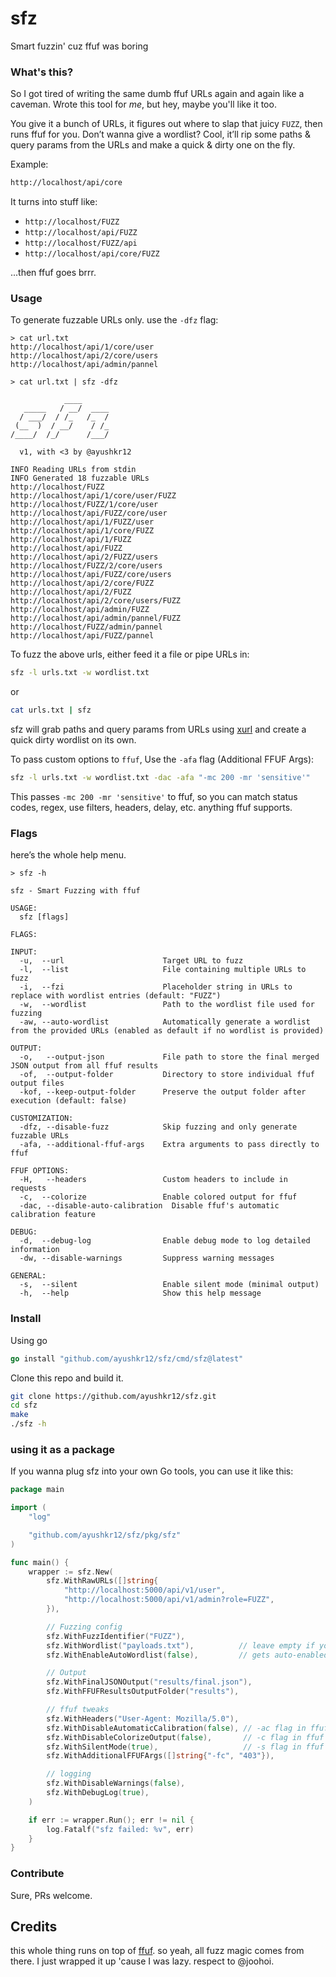 # sfz

Smart fuzzin' cuz ffuf was boring

### What's this?

So I got tired of writing the same dumb ffuf URLs again and again like a caveman.
Wrote this tool for *me*, but hey, maybe you'll like it too.

You give it a bunch of URLs, it figures out where to slap that juicy `FUZZ`, then runs ffuf for you.
Don’t wanna give a wordlist? Cool, it’ll rip some paths & query params from the URLs and make a quick & dirty one on the fly.

Example:

```txt
http://localhost/api/core
```

It turns into stuff like:

* `http://localhost/FUZZ`
* `http://localhost/api/FUZZ`
* `http://localhost/FUZZ/api`
* `http://localhost/api/core/FUZZ`

...then ffuf goes brrr.

### Usage

To generate fuzzable URLs only. use the `-dfz` flag:

```console
> cat url.txt
http://localhost/api/1/core/user
http://localhost/api/2/core/users
http://localhost/api/admin/pannel

> cat url.txt | sfz -dfz

            ____
   _____   / __/  ____
  / ___/  / /_   /_  /
 (__  )  / __/    / /_
/____/  /_/      /___/

  v1, with <3 by @ayushkr12

INFO Reading URLs from stdin
INFO Generated 18 fuzzable URLs
http://localhost/FUZZ
http://localhost/api/1/core/user/FUZZ
http://localhost/FUZZ/1/core/user
http://localhost/api/FUZZ/core/user
http://localhost/api/1/FUZZ/user
http://localhost/api/1/core/FUZZ
http://localhost/api/1/FUZZ
http://localhost/api/FUZZ
http://localhost/api/2/FUZZ/users
http://localhost/FUZZ/2/core/users
http://localhost/api/FUZZ/core/users
http://localhost/api/2/core/FUZZ
http://localhost/api/2/FUZZ
http://localhost/api/2/core/users/FUZZ
http://localhost/api/admin/FUZZ
http://localhost/api/admin/pannel/FUZZ
http://localhost/FUZZ/admin/pannel
http://localhost/api/FUZZ/pannel
```

To fuzz the above urls, either feed it a file or pipe URLs in:

```bash
sfz -l urls.txt -w wordlist.txt
```

or

```bash
cat urls.txt | sfz
```

sfz will grab paths and query params from URLs using [xurl](https://github.com/ayushkr12/xurl) and create a quick dirty wordlist on its own.

To pass custom options to `ffuf`, Use the `-afa` flag (Additional FFUF Args):

```bash
sfz -l urls.txt -w wordlist.txt -dac -afa "-mc 200 -mr 'sensitive'"
```

This passes `-mc 200 -mr 'sensitive'` to ffuf, so you can match status codes, regex, use filters, headers, delay, etc. anything ffuf supports.

### Flags

here’s the whole help menu.

```console
> sfz -h

sfz - Smart Fuzzing with ffuf

USAGE:
  sfz [flags]

FLAGS:

INPUT:
  -u,  --url                      Target URL to fuzz
  -l,  --list                     File containing multiple URLs to fuzz
  -i,  --fzi                      Placeholder string in URLs to replace with wordlist entries (default: "FUZZ")
  -w,  --wordlist                 Path to the wordlist file used for fuzzing
  -aw, --auto-wordlist            Automatically generate a wordlist from the provided URLs (enabled as default if no wordlist is provided)

OUTPUT:
  -o,   --output-json             File path to store the final merged JSON output from all ffuf results
  -of,  --output-folder           Directory to store individual ffuf output files
  -kof, --keep-output-folder      Preserve the output folder after execution (default: false)

CUSTOMIZATION:
  -dfz, --disable-fuzz            Skip fuzzing and only generate fuzzable URLs
  -afa, --additional-ffuf-args    Extra arguments to pass directly to ffuf

FFUF OPTIONS:
  -H,   --headers                 Custom headers to include in requests
  -c,  --colorize                 Enable colored output for ffuf
  -dac, --disable-auto-calibration  Disable ffuf's automatic calibration feature

DEBUG:
  -d,  --debug-log                Enable debug mode to log detailed information
  -dw, --disable-warnings         Suppress warning messages

GENERAL:
  -s,  --silent                   Enable silent mode (minimal output)
  -h,  --help                     Show this help message
```

### Install

Using go

```go
go install "github.com/ayushkr12/sfz/cmd/sfz@latest"
```

Clone this repo and build it.

```bash
git clone https://github.com/ayushkr12/sfz.git
cd sfz
make
./sfz -h
```

### using it as a package

If you wanna plug sfz into your own Go tools, you can use it like this:

```go
package main

import (
	"log"

	"github.com/ayushkr12/sfz/pkg/sfz"
)

func main() {
	wrapper := sfz.New(
		sfz.WithRawURLs([]string{
			"http://localhost:5000/api/v1/user",
			"http://localhost:5000/api/v1/admin?role=FUZZ",
		}),

		// Fuzzing config
		sfz.WithFuzzIdentifier("FUZZ"),
		sfz.WithWordlist("payloads.txt"),          // leave empty if you want auto wordlist
		sfz.WithEnableAutoWordlist(false),         // gets auto-enabled if no wordlist is given

		// Output
		sfz.WithFinalJSONOutput("results/final.json"),
		sfz.WithFFUFResultsOutputFolder("results"),

		// ffuf tweaks
		sfz.WithHeaders("User-Agent: Mozilla/5.0"),
		sfz.WithDisableAutomaticCalibration(false), // -ac flag in ffuf
		sfz.WithDisableColorizeOutput(false),       // -c flag in ffuf
		sfz.WithSilentMode(true),                   // -s flag in ffuf
		sfz.WithAdditionalFFUFArgs([]string{"-fc", "403"}),

		// logging
		sfz.WithDisableWarnings(false),
		sfz.WithDebugLog(true),
	)

	if err := wrapper.Run(); err != nil {
		log.Fatalf("sfz failed: %v", err)
	}
}
```

### Contribute

Sure, PRs welcome.

## Credits
this whole thing runs on top of [ffuf](https://github.com/ffuf/ffuf). so yeah, all fuzz magic comes from there. I just wrapped it up 'cause I was lazy. respect to @joohoi.
